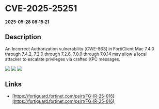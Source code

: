 # CVE-2025-25251

**2025-05-28 08:15:21**

## Description
An Incorrect Authorization vulnerability [CWE-863] in FortiClient Mac 7.4.0 through 7.4.2, 7.2.0 through 7.2.8, 7.0.0 through 7.0.14 may allow a local attacker to escalate privileges via crafted XPC messages.

![](https://img.shields.io/static/v1?label=Score&message=7.8&color=red)
![](https://img.shields.io/static/v1?label=Severity&message=HIGH&color=red)
![](https://img.shields.io/static/v1?label=CWE&message=Auth&color=green)

## Links
- [https://fortiguard.fortinet.com/psirt/FG-IR-25-016](https://fortiguard.fortinet.com/psirt/FG-IR-25-016)
